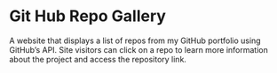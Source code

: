 # Git Hub Repo Gallery
A website that displays a list of repos from my GitHub portfolio using GitHub’s API. Site visitors can click on a repo to learn more information about the project and access the repository link.
